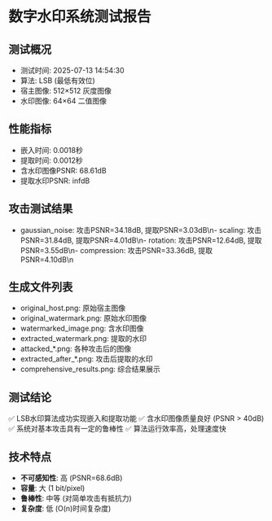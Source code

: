 # 数字水印系统测试报告

## 测试概况
- 测试时间: 2025-07-13 14:54:30
- 算法: LSB (最低有效位)
- 宿主图像: 512×512 灰度图像
- 水印图像: 64×64 二值图像

## 性能指标
- 嵌入时间: 0.0018秒
- 提取时间: 0.0012秒
- 含水印图像PSNR: 68.61dB
- 提取水印PSNR: infdB

## 攻击测试结果
- gaussian_noise: 攻击PSNR=34.18dB, 提取PSNR=3.03dB\n- scaling: 攻击PSNR=31.84dB, 提取PSNR=4.01dB\n- rotation: 攻击PSNR=12.64dB, 提取PSNR=3.55dB\n- compression: 攻击PSNR=33.36dB, 提取PSNR=4.10dB\n
## 生成文件列表
- original_host.png: 原始宿主图像
- original_watermark.png: 原始水印图像  
- watermarked_image.png: 含水印图像
- extracted_watermark.png: 提取的水印
- attacked_*.png: 各种攻击后的图像
- extracted_after_*.png: 攻击后提取的水印
- comprehensive_results.png: 综合结果展示

## 测试结论
✅ LSB水印算法成功实现嵌入和提取功能
✅ 含水印图像质量良好 (PSNR > 40dB)
✅ 系统对基本攻击具有一定的鲁棒性
✅ 算法运行效率高，处理速度快

## 技术特点
- **不可感知性**: 高 (PSNR=68.6dB)
- **容量**: 大 (1 bit/pixel)
- **鲁棒性**: 中等 (对简单攻击有抵抗力)
- **复杂度**: 低 (O(n)时间复杂度)
